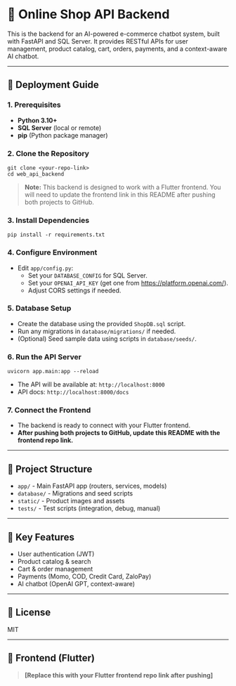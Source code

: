 # 🛒 Online Shop API Backend

This is the backend for an AI-powered e-commerce chatbot system, built with FastAPI and SQL Server. It provides RESTful APIs for user management, product catalog, cart, orders, payments, and a context-aware AI chatbot.

---

## 🚀 Deployment Guide

### 1. Prerequisites
- **Python 3.10+**
- **SQL Server** (local or remote)
- **pip** (Python package manager)

### 2. Clone the Repository
```
git clone <your-repo-link>
cd web_api_backend
```

> **Note:** This backend is designed to work with a Flutter frontend. You will need to update the frontend link in this README after pushing both projects to GitHub.

### 3. Install Dependencies
```
pip install -r requirements.txt
```

### 4. Configure Environment
- Edit `app/config.py`:
  - Set your `DATABASE_CONFIG` for SQL Server.
  - Set your `OPENAI_API_KEY` (get one from https://platform.openai.com/).
  - Adjust CORS settings if needed.

### 5. Database Setup
- Create the database using the provided `ShopDB.sql` script.
- Run any migrations in `database/migrations/` if needed.
- (Optional) Seed sample data using scripts in `database/seeds/`.

### 6. Run the API Server
```
uvicorn app.main:app --reload
```
- The API will be available at: `http://localhost:8000`
- API docs: `http://localhost:8000/docs`

### 7. Connect the Frontend
- The backend is ready to connect with your Flutter frontend.
- **After pushing both projects to GitHub, update this README with the frontend repo link.**

---

## 📁 Project Structure
- `app/` - Main FastAPI app (routers, services, models)
- `database/` - Migrations and seed scripts
- `static/` - Product images and assets
- `tests/` - Test scripts (integration, debug, manual)

---

## 🧠 Key Features
- User authentication (JWT)
- Product catalog & search
- Cart & order management
- Payments (Momo, COD, Credit Card, ZaloPay)
- AI chatbot (OpenAI GPT, context-aware)

---

## 📝 License
MIT

---

## 🔗 Frontend (Flutter)
> **[Replace this with your Flutter frontend repo link after pushing]** 